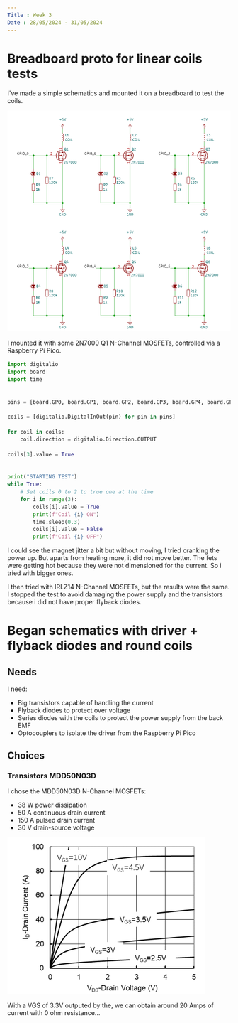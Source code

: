 ```yaml
---
Title : Week 3
Date : 28/05/2024 - 31/05/2024
---
```




# Breadboard proto for linear coils tests

I've made a simple schematics and mounted it on a breadboard to test the coils.

![Schematics](schematics.png)


I mounted it with some 2N7000 Q1 N-Channel MOSFETs, controlled via a Raspberry Pi Pico.

```py
import digitalio
import board
import time


pins = [board.GP0, board.GP1, board.GP2, board.GP3, board.GP4, board.GP5, ]

coils = [digitalio.DigitalInOut(pin) for pin in pins]

for coil in coils:
	coil.direction = digitalio.Direction.OUTPUT

coils[3].value = True


print("STARTING TEST")
while True:
	# Set coils 0 to 2 to true one at the time
	for i in range(3):
		coils[i].value = True
		print(f"Coil {i} ON")
		time.sleep(0.3)
		coils[i].value = False
		print(f"Coil {i} OFF")

```

I could see the magnet jitter a bit but without moving, I tried cranking the power up. But aparts from heating more, it did not move better. The fets were getting hot because they were not dimensioned for the current. So i tried with bigger ones. 


I then tried with IRLZ14 N-Channel MOSFETs, but the results were the same. I stopped the test to avoid damaging the power supply and the transistors because i did not have proper flyback diodes.


# Began schematics with driver + flyback diodes and round coils

## Needs
I need:
- Big transistors capable of handling the current
- Flyback diodes to protect over voltage
- Series diodes with the coils to protect the power supply from the back EMF
- Optocouplers to isolate the driver from the Raspberry Pi Pico

## Choices

### Transistors MDD50N03D

I chose the MDD50N03D N-Channel MOSFETs:
- 38 W power dissipation
- 50 A continuous drain current
- 150 A pulsed drain current
- 30 V drain-source voltage


![alt text](mosfet_current_vgs.png)

With a VGS of 3.3V outputed by the, we can obtain around 20 Amps of current with 0 ohm resistance...

